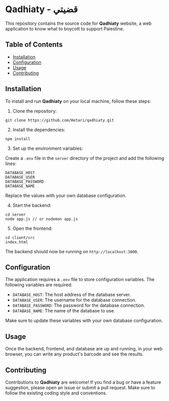 # Qadhiaty - قضيتي
This repository contains the source code for **Qadhiaty** website, a web application to know what to boycott to support Palestine.

## Table of Contents

- [Installation](#installation)
- [Configuration](#configuration)
- [Usage](#usage)
- [Contributing](#contributing)


## Installation

To install and run **Qadhiaty** on your local machine, follow these steps:

1. Clone the repository:

```
git clone https://github.com/Hetari/qadhiaty.git
```

2. Install the dependencies:

```
npm install
```

3. Set up the environment variables:

Create a `.env` file in the `server` directory of the project and add the following lines:

```
DATABASE_HOST
DATABASE_USER
DATABASE_PASSWORD
DATABASE_NAME
```

Replace the values with your own database configuration.

4. Start the backend:

```
cd server
node app.js // or nodemon app.js
```
5. Open the frontend:
```
cd client/src
index.html
```

The backend should now be running on `http://localhost:3000`.

## Configuration

The application requires a `.env` file to store configuration variables. The following variables are required:

- `DATABASE_HOST`: The host address of the database server.
- `DATABASE_USER`: The username for the database connection.
- `DATABASE_PASSWORD`: The password for the database connection.
- `DATABASE_NAME`: The name of the database to use.

Make sure to update these variables with your own database configuration.

## Usage

Once the backend, frontend, and database are up and running, in your web browser, you can write any product's barcode and see the results.

## Contributing

Contributions to **Qadhiaty** are welcome! If you find a bug or have a feature suggestion, please open an issue or submit a pull request. Make sure to follow the existing coding style and conventions.
